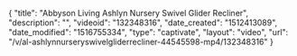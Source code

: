 {
    "title": "Abbyson Living Ashlyn Nursery Swivel Glider Recliner",
    "description": "",
    "videoid": "132348316",
    "date_created": "1512413089",
    "date_modified": "1516755334",
    "type": "captivate",
    "layout": "video",
    "url": "\/v\/al-ashlynnurseryswivelgliderrecliner-44545598-mp4\/132348316"
}